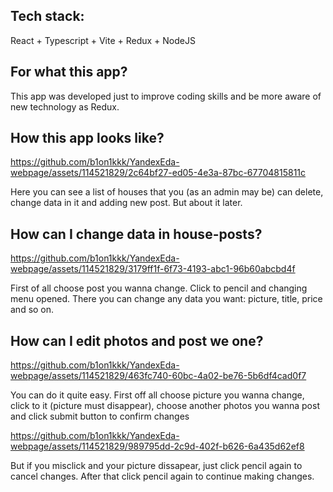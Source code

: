 ## Tech stack:
React + Typescript + Vite + Redux + NodeJS

## For what this app?
This app was developed just to improve coding skills and be more aware of new technology as Redux.

## How this app looks like?
https://github.com/b1on1kkk/YandexEda-webpage/assets/114521829/2c64bf27-ed05-4e3a-87bc-67704815811c

Here you can see a list of houses that you (as an admin may be) can delete, change data in it and adding new post. But about it later.


## How can I change data in house-posts?
https://github.com/b1on1kkk/YandexEda-webpage/assets/114521829/3179ff1f-6f73-4193-abc1-96b60abcbd4f

First of all choose post you wanna change. Click to pencil and changing menu opened. There you can change any data you want: picture, title, price and so on.


## How can I edit photos and post we one?
https://github.com/b1on1kkk/YandexEda-webpage/assets/114521829/463fc740-60bc-4a02-be76-5b6df4cad0f7

You can do it quite easy. First off all choose picture you wanna change, click to it (picture must disappear), choose another photos you wanna post and click submit button to confirm changes


https://github.com/b1on1kkk/YandexEda-webpage/assets/114521829/989795dd-2c9d-402f-b626-6a435d62ef8

But if you misclick and your picture dissapear, just click pencil again to cancel changes. After that click pencil again to continue making changes.
